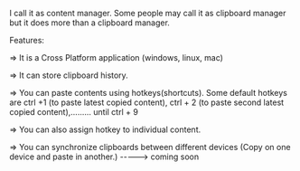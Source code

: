 I call it as content manager. Some people may call it as clipboard manager but it does more than a clipboard manager.

Features:

=> It is a Cross Platform application (windows, linux, mac)

=> It can store clipboard history.

=> You can paste contents using hotkeys(shortcuts). Some default hotkeys are ctrl +1 (to paste latest copied content), ctrl + 2 (to paste second latest copied content),......... until ctrl + 9

=> You can also assign hotkey to individual content.

=> You can synchronize clipboards between different devices (Copy on one device and paste in another.)  -----> coming soon
